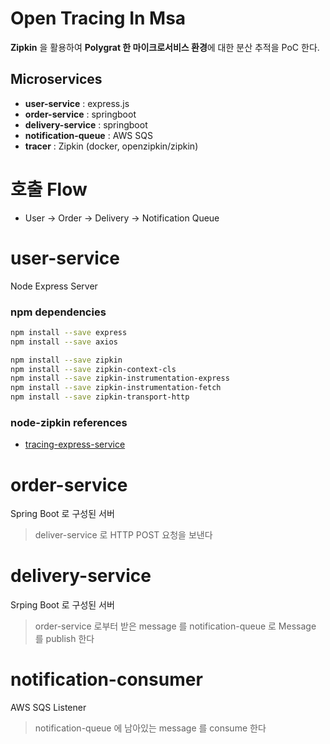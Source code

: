 # Open Tracing In Msa

**Zipkin** 을 활용하여 **Polygrat 한 마이크로서비스 환경**에 대한 분산 추적을 PoC 한다.

## Microservices

- **user-service** : express.js
- **order-service** : springboot
- **delivery-service** : springboot
- **notification-queue** : AWS SQS
- **tracer** : Zipkin (docker, openzipkin/zipkin)

# 호출 Flow

- User -> Order -> Delivery -> Notification Queue

# user-service

Node Express Server

### npm dependencies

```bash
npm install --save express
npm install --save axios

npm install --save zipkin
npm install --save zipkin-context-cls
npm install --save zipkin-instrumentation-express
npm install --save zipkin-instrumentation-fetch
npm install --save zipkin-transport-http
```

### node-zipkin references

- [tracing-express-service](https://medium.com/trabe/tracing-express-services-with-zipkin-js-6e5c5680467e)

# order-service

Spring Boot 로 구성된 서버

> deliver-service 로 HTTP POST 요청을 보낸다

# delivery-service

Srping Boot 로 구성된 서버

> order-service 로부터 받은 message 를 notification-queue 로 Message 를 publish 한다

# notification-consumer

AWS SQS Listener

> notification-queue 에 남아있는 message 를 consume 한다
